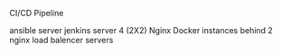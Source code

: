 CI/CD Pipeline

ansible server
jenkins server
4 (2X2) Nginx Docker instances behind 2 nginx load balencer servers
